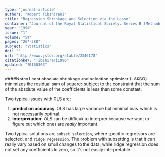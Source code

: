 ```yaml
---
type: "journal-article"
authors: "Robert Tibshirani"
title: "Regression Shrinkage and Selection via the Lasso"
container: "Journal of the Royal Statistical Society. Series B (Methodological)"
year: "1996"
issue: "1"
volume: "58"
pages: "267-288"
subject: "Statistics"
doi: ""
url: "http://www.jstor.org/stable/2346178"
citationkey: "Tibshirani1996"
updated: "20160303"
---
```


####Notes
Least absolute shrinkage and selection optimizer (LASSO) minimizes the residual sum of squares subject to the constraint that the sum of the absolute value of the coefficients is less than some constant.

Two typical issues with OLS are:

1. **prediction accuracy**: OLS has large variance but minimal bias, which is not necessarily optimal.
2. **interpretation**: OLS can be difficult to interpret because we want to figure out which ones are *really* important.

Two typical solutions are `subset selection`, where specific regressors are selected, and `ridge regression`. The problem with subsetting is that it can really vary based on small changes to the data, while ridge regression does not set any coefficients to zero, so it's not easily interpretable.











